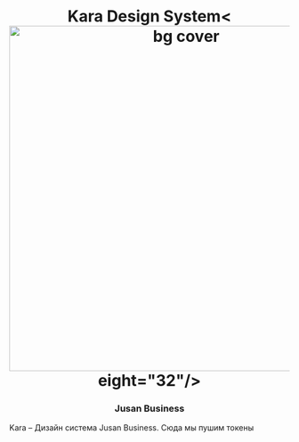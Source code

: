 <h1 align="center">Kara Design System<
<img width="620" alt="bg cover" src="https://user-images.githubusercontent.com/111274755/213246283-28473280-5ab3-415c-8c5c-1c723f01fcf5.png"> eight="32"/></h1>
<h3 align="center">Jusan Business</h3>

Kara – Дизайн система Jusan Business.
Сюда мы пушим токены 
